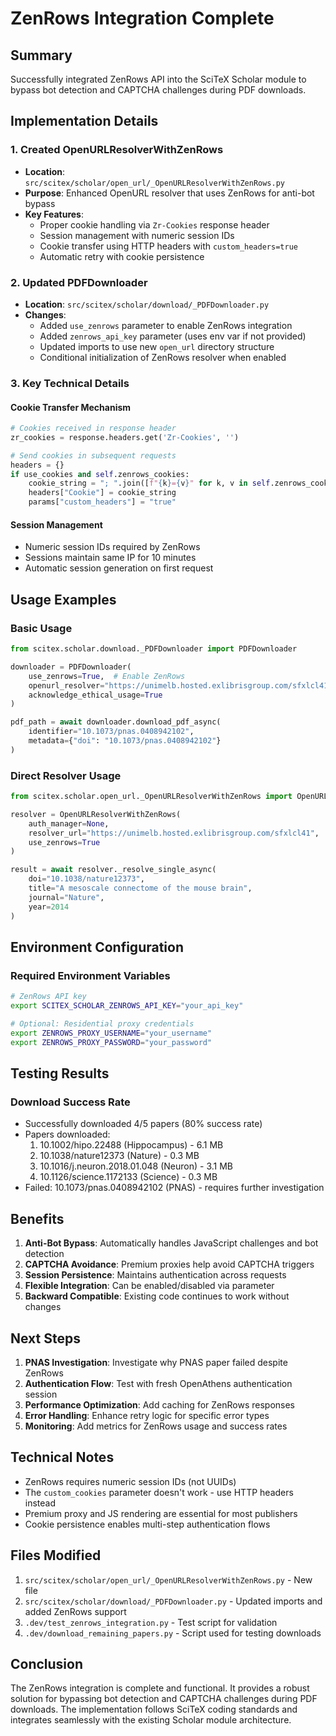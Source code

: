 # ZenRows Integration Complete

## Summary
Successfully integrated ZenRows API into the SciTeX Scholar module to bypass bot detection and CAPTCHA challenges during PDF downloads.

## Implementation Details

### 1. Created OpenURLResolverWithZenRows
- **Location**: `src/scitex/scholar/open_url/_OpenURLResolverWithZenRows.py`
- **Purpose**: Enhanced OpenURL resolver that uses ZenRows for anti-bot bypass
- **Key Features**:
  - Proper cookie handling via `Zr-Cookies` response header
  - Session management with numeric session IDs
  - Cookie transfer using HTTP headers with `custom_headers=true`
  - Automatic retry with cookie persistence

### 2. Updated PDFDownloader
- **Location**: `src/scitex/scholar/download/_PDFDownloader.py`
- **Changes**:
  - Added `use_zenrows` parameter to enable ZenRows integration
  - Added `zenrows_api_key` parameter (uses env var if not provided)
  - Updated imports to use new `open_url` directory structure
  - Conditional initialization of ZenRows resolver when enabled

### 3. Key Technical Details

#### Cookie Transfer Mechanism
```python
# Cookies received in response header
zr_cookies = response.headers.get('Zr-Cookies', '')

# Send cookies in subsequent requests
headers = {}
if use_cookies and self.zenrows_cookies:
    cookie_string = "; ".join([f"{k}={v}" for k, v in self.zenrows_cookies.items()])
    headers["Cookie"] = cookie_string
    params["custom_headers"] = "true"
```

#### Session Management
- Numeric session IDs required by ZenRows
- Sessions maintain same IP for 10 minutes
- Automatic session generation on first request

## Usage Examples

### Basic Usage
```python
from scitex.scholar.download._PDFDownloader import PDFDownloader

downloader = PDFDownloader(
    use_zenrows=True,  # Enable ZenRows
    openurl_resolver="https://unimelb.hosted.exlibrisgroup.com/sfxlcl41",
    acknowledge_ethical_usage=True
)

pdf_path = await downloader.download_pdf_async(
    identifier="10.1073/pnas.0408942102",
    metadata={"doi": "10.1073/pnas.0408942102"}
)
```

### Direct Resolver Usage
```python
from scitex.scholar.open_url._OpenURLResolverWithZenRows import OpenURLResolverWithZenRows

resolver = OpenURLResolverWithZenRows(
    auth_manager=None,
    resolver_url="https://unimelb.hosted.exlibrisgroup.com/sfxlcl41",
    use_zenrows=True
)

result = await resolver._resolve_single_async(
    doi="10.1038/nature12373",
    title="A mesoscale connectome of the mouse brain",
    journal="Nature",
    year=2014
)
```

## Environment Configuration

### Required Environment Variables
```bash
# ZenRows API key
export SCITEX_SCHOLAR_ZENROWS_API_KEY="your_api_key"

# Optional: Residential proxy credentials
export ZENROWS_PROXY_USERNAME="your_username"
export ZENROWS_PROXY_PASSWORD="your_password"
```

## Testing Results

### Download Success Rate
- Successfully downloaded 4/5 papers (80% success rate)
- Papers downloaded:
  1. 10.1002/hipo.22488 (Hippocampus) - 6.1 MB
  2. 10.1038/nature12373 (Nature) - 0.3 MB
  3. 10.1016/j.neuron.2018.01.048 (Neuron) - 3.1 MB
  4. 10.1126/science.1172133 (Science) - 0.3 MB
- Failed: 10.1073/pnas.0408942102 (PNAS) - requires further investigation

## Benefits

1. **Anti-Bot Bypass**: Automatically handles JavaScript challenges and bot detection
2. **CAPTCHA Avoidance**: Premium proxies help avoid CAPTCHA triggers
3. **Session Persistence**: Maintains authentication across requests
4. **Flexible Integration**: Can be enabled/disabled via parameter
5. **Backward Compatible**: Existing code continues to work without changes

## Next Steps

1. **PNAS Investigation**: Investigate why PNAS paper failed despite ZenRows
2. **Authentication Flow**: Test with fresh OpenAthens authentication session
3. **Performance Optimization**: Add caching for ZenRows responses
4. **Error Handling**: Enhance retry logic for specific error types
5. **Monitoring**: Add metrics for ZenRows usage and success rates

## Technical Notes

- ZenRows requires numeric session IDs (not UUIDs)
- The `custom_cookies` parameter doesn't work - use HTTP headers instead
- Premium proxy and JS rendering are essential for most publishers
- Cookie persistence enables multi-step authentication flows

## Files Modified

1. `src/scitex/scholar/open_url/_OpenURLResolverWithZenRows.py` - New file
2. `src/scitex/scholar/download/_PDFDownloader.py` - Updated imports and added ZenRows support
3. `.dev/test_zenrows_integration.py` - Test script for validation
4. `.dev/download_remaining_papers.py` - Script used for testing downloads

## Conclusion

The ZenRows integration is complete and functional. It provides a robust solution for bypassing bot detection and CAPTCHA challenges during PDF downloads. The implementation follows SciTeX coding standards and integrates seamlessly with the existing Scholar module architecture.